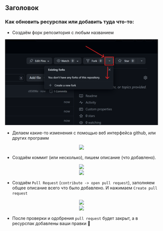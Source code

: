 ## Заголовок

### Как обновить ресурспак или добавить туда что-то:

- Создаём форк репозитория с любым названием

<center>
  <img src=".github/readme/img.png">
</center>

- Делаем какие-то изменения с помощью веб интерфейса github, или других программ

<center>
  <img src=".github/readme/img1.png">
</center>

- Создаём коммит (или несколько), пишем описание (что добавлено).

<center>
  <img src=".github/readme/img2.png">
</center>

<center>
  <img src=".github/readme/img3.png">
</center>

- Создаём `Pull Request` (`contribute -> open pull request`), заполняем общее описание всего что было добавлено. И
  нажимаем `Create pull request`

<center>
  <img src=".github/readme/img4.png">
</center>

<center>
  <img src=".github/readme/img5.png">
</center>

- После проверки и одобрения `pull request` будет закрыт, а в ресурспак добавлены ваши правки 🥳

